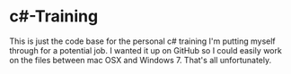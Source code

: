 # c#-Training
This is just the code base for the personal c# training I'm putting myself through for a potential job. I wanted it up on GitHub so I could easily work on the files between mac OSX and Windows 7. That's all unfortunately. 
